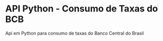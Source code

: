 # API Python - Consumo de Taxas do BCB
Api em Python para consumo de taxas do Banco Central do Brasil
